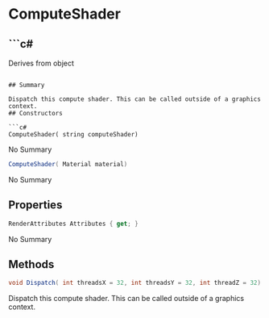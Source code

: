 # ComputeShader

## ```c#
Derives from object
```

## Summary

Dispatch this compute shader. This can be called outside of a graphics context.
## Constructors

```c#
ComputeShader( string computeShader) 
```
No Summary
```c#
ComputeShader( Material material) 
```
No Summary
## Properties

```c#
RenderAttributes Attributes { get; } 
```
No Summary
## Methods

```c#
void Dispatch( int threadsX = 32, int threadsY = 32, int threadZ = 32) 
```
Dispatch this compute shader. This can be called outside of a graphics context.
